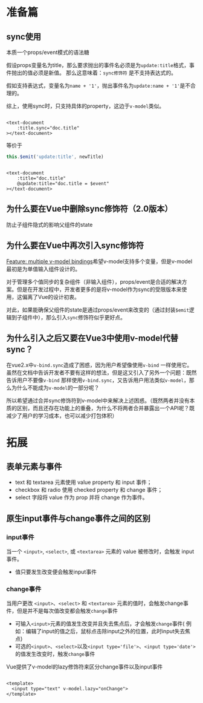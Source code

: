 # 准备篇

## sync使用

本质一个props/event模式的语法糖

假设props变量名为title，那么要求抛出的事件名必须是为`update:title`格式，事件抛出的值必须是新值。 那么这意味着：`sync修饰符`
是不支持表达式的。

假如支持表达式，变量名为`name + '1'`，抛出事件名为`update:name + '1'`是不合理的。

综上，使用sync时，只支持具体的property，这边于`v-model`类似。

```vue

<text-document
    :title.sync="doc.title"
></text-document>
```

等价于

```js
this.$emit('update:title', newTitle)

```

```vue

<text-document
    :title="doc.title"
    @update:title="doc.title = $event"
></text-document>
```

## 为什么要在Vue中删除sync修饰符（2.0版本）

防止子组件隐式的影响父组件的state

## 为什么要在Vue中再次引入sync修饰符

[Feature: multiple v-model bindings](https://github.com/vuejs/vue/issues/4946)希望v-model支持多个变量，但是v-model最初是为单值输入组件设计的。

对于管理多个值同步的复杂组件（非输入组件），props/event是合适的解决方案。但是在开发过程中，开发者更多的是将v-model作为sync的受限版本来使用，这偏离了Vue的设计初衷。

对此，如果能确保父组件的state是通过props/event来改变的（通过封装`$emit`逻辑到子组件中），那么引入`sync`修饰符似乎更好点。

## 为什么引入之后又要在Vue3中使用v-model代替sync？

在vue2.x中`v-bind.sync`造成了困惑，因为用户希望像使用`v-bind`
一样使用它。虽然在文档中告诉开发者不要有这样的想法，但是这又引入了另外一个问题：既然告诉用户不要像`v-bind`
那样使用`v-bind.sync`，又告诉用户用法类似`v-model`，那么为什么不能成为`v-model`的一部分呢？

所以希望通过合并sync修饰符到v-model中来解决上述困惑。（既然两者并没有本质的区别，而且还存在功能上的重叠，为什么不将两者合并暴露出一个API呢？既减少了用户的学习成本，也可以减少打包体积）

# 拓展

## 表单元素与事件

- text 和 textarea 元素使用 value property 和 input 事件；
- checkbox 和 radio 使用 checked property 和 change 事件；
- select 字段将 value 作为 prop 并将 change 作为事件。

## 原生input事件与change事件之间的区别

### input事件

当一个 `<input>`, `<select>`, 或 `<textarea>` 元素的 value 被修改时，会触发 input 事件。

- 值只要发生改变便会触发input事件

### change事件

当用户更改 `<input>`、`<select>` 和 `<textarea>` 元素的值时，会触发change事件，但是并不是每次值改变都会触发`change`事件

- 可输入`<input>`元素的值发生改变并且失去焦点后，才会触发`change`事件(
  例如：编辑了input的值之后，鼠标点击除input之外的位置，此时input失去焦点)
- 可选的`<input>`、`<select>`以及`<input type='file'>`、`<input type='date'>`的值发生改变时，触发`change`事件

Vue提供了v-model的lazy修饰符来区分change事件以及input事件

```vue

<template>
  <input type="text" v-model.lazy="onChange">
</template>
```
